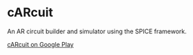 # cARcuit
An AR circuit builder and simulator using the SPICE framework.

[cARcuit on Google Play](https://play.google.com/store/apps/details?id=com.dt.carcuit)
